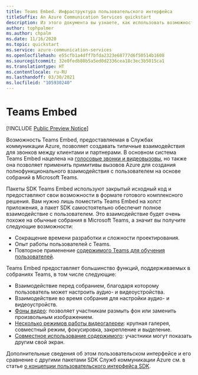 ```yaml
---
title: Teams Embed. Инфраструктура пользовательского интерфейса
titleSuffix: An Azure Communication Services quickstart
description: Из этого документа вы узнаете, как использовать возможность Teams Embed в инфраструктуре пользовательского интерфейса в Службах коммуникации Azure для создания готовых интерфейсов взаимодействия.
author: tophpalmer
ms.author: chpalm
ms.date: 11/16/2020
ms.topic: quickstart
ms.service: azure-communication-services
ms.openlocfilehash: e55cfb1a4dff7bfda2323e68777d6f50514b1608
ms.sourcegitcommit: 32e0fedb80b5a5ed0d2336cea18c3ec3b5015ca1
ms.translationtype: HT
ms.contentlocale: ru-RU
ms.lasthandoff: 03/30/2021
ms.locfileid: "105930240"
---
```

# <a name="teams-embed"></a>Teams Embed

[!INCLUDE [Public Preview Notice](../../includes/private-preview-include.md)]


Возможность Teams Embed, предоставляемая в Службах коммуникации Azure, позволяет создавать типичные взаимодействия для звонков между клиентами и партнерами. В основном система Teams Embed нацелена на [голосовые звонки и видеовызовы](../voice-video-calling/calling-sdk-features.md), но также она позволяет применить примитивы вызовов Azure для создания полнофункционального взаимодействия с пользователем на основе собраний в Microsoft Teams.

Пакеты SDK Teams Embed используют закрытый исходный код и предоставляют свои возможности в формате готового комплексного решения. Вам нужно лишь поместить Teams Embed на холст приложения, а пакет SDK самостоятельно обеспечит полное взаимодействие с пользователем. Это взаимодействие будет очень похоже на обычные собрания в Microsoft Teams, а значит вы получите следующие возможности:

- Сокращение времени разработки и сложности проектирования.
- Опыт работы пользователей с Teams.
- Повторное применение [содержимого Teams для обучения пользователей](https://support.microsoft.com/office/meetings-in-teams-e0b0ae21-53ee-4462-a50d-ca9b9e217b67).

Teams Embed предоставляет большинство функций, поддерживаемых в собраниях Teams, в том числе следующие:

- Взаимодействие перед собранием, благодаря которому пользователь может настроить аудио- и видеоустройства.
- Взаимодействие во время собрания для настройки аудио- и видеоустройств.
- [Фоны видео](https://support.microsoft.com/office/change-your-background-for-a-teams-meeting-f77a2381-443a-499d-825e-509a140f4780): позволяет участникам размыть фон или заменить произвольным изображением.
- [Несколько режимов работы видеогалереи](https://support.microsoft.com/office/using-video-in-microsoft-teams-3647fc29-7b92-4c26-8c2d-8a596904cdae): крупная галерея, совместный режим, фокусировка, закрепление и выделение.
- [Совместное использование содержимого](https://support.microsoft.comoffice/share-content-in-a-meeting-in-teams-fcc2bf59-aecd-4481-8f99-ce55dd836ce8#ID0EABAAA=Mobile): участники могут показать другим свой экран.

Дополнительные сведения об этом пользовательском интерфейсе и его сравнение с другими пакетами SDK Служб коммуникации Azure см. в статье [о концепции пользовательского интерфейса SDK](ui-sdk-overview.md). 
